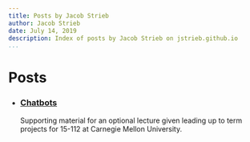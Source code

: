 ```yaml
---
title: Posts by Jacob Strieb
author: Jacob Strieb
date: July 14, 2019
description: Index of posts by Jacob Strieb on jstrieb.github.io
...
```


# Posts

- ### [Chatbots](/posts/chatbots/)

    Supporting material for an optional lecture given leading up to term
    projects for 15-112 at Carnegie Mellon University.
